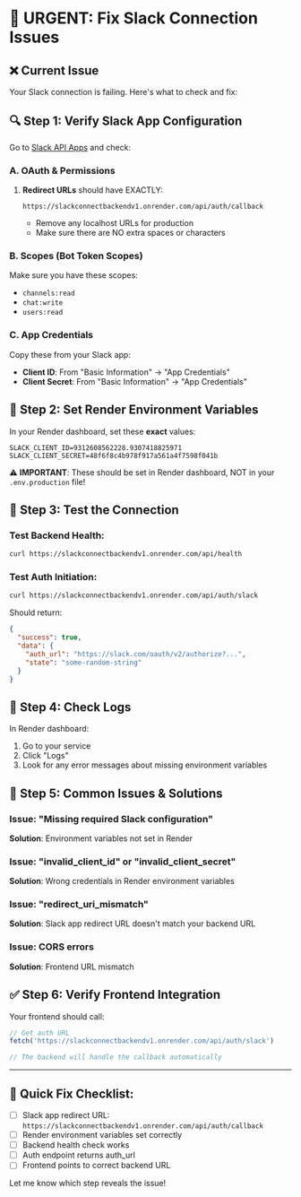 # 🔧 URGENT: Fix Slack Connection Issues

## ❌ Current Issue
Your Slack connection is failing. Here's what to check and fix:

## 🔍 Step 1: Verify Slack App Configuration

Go to [Slack API Apps](https://api.slack.com/apps) and check:

### A. OAuth & Permissions
1. **Redirect URLs** should have EXACTLY:
   ```
   https://slackconnectbackendv1.onrender.com/api/auth/callback
   ```
   - Remove any localhost URLs for production
   - Make sure there are NO extra spaces or characters

### B. Scopes (Bot Token Scopes)
Make sure you have these scopes:
- `channels:read`
- `chat:write`
- `users:read`

### C. App Credentials
Copy these from your Slack app:
- **Client ID**: From "Basic Information" → "App Credentials"
- **Client Secret**: From "Basic Information" → "App Credentials"

## 🔧 Step 2: Set Render Environment Variables

In your Render dashboard, set these **exact** values:

```env
SLACK_CLIENT_ID=9312608562228.9307418825971
SLACK_CLIENT_SECRET=48f6f8c4b978f917a561a4f7598f041b
```

⚠️ **IMPORTANT**: These should be set in Render dashboard, NOT in your `.env.production` file!

## 🧪 Step 3: Test the Connection

### Test Backend Health:
```bash
curl https://slackconnectbackendv1.onrender.com/api/health
```

### Test Auth Initiation:
```bash
curl https://slackconnectbackendv1.onrender.com/api/auth/slack
```
Should return:
```json
{
  "success": true,
  "data": {
    "auth_url": "https://slack.com/oauth/v2/authorize?...",
    "state": "some-random-string"
  }
}
```

## 🐛 Step 4: Check Logs

In Render dashboard:
1. Go to your service
2. Click "Logs"
3. Look for any error messages about missing environment variables

## 🔄 Step 5: Common Issues & Solutions

### Issue: "Missing required Slack configuration"
**Solution**: Environment variables not set in Render

### Issue: "invalid_client_id" or "invalid_client_secret"
**Solution**: Wrong credentials in Render environment variables

### Issue: "redirect_uri_mismatch"
**Solution**: Slack app redirect URL doesn't match your backend URL

### Issue: CORS errors
**Solution**: Frontend URL mismatch

## ✅ Step 6: Verify Frontend Integration

Your frontend should call:
```javascript
// Get auth URL
fetch('https://slackconnectbackendv1.onrender.com/api/auth/slack')

// The backend will handle the callback automatically
```

---

## 🚨 Quick Fix Checklist:

- [ ] Slack app redirect URL: `https://slackconnectbackendv1.onrender.com/api/auth/callback`
- [ ] Render environment variables set correctly
- [ ] Backend health check works
- [ ] Auth endpoint returns auth_url
- [ ] Frontend points to correct backend URL

Let me know which step reveals the issue!
